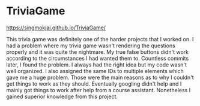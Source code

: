 # TriviaGame

https://singmokjai.github.io/TriviaGame/

This trivia game was definitely one of the harder projects that I worked on. I had a problem where my trivia game wasn't rendering the questions properly and it was quite the nightmare. My true false buttons didn't work according to the circumstances I had wanted them to. Countless commits later, I found the problem. I always had the right idea but my code wasn't well organized. I also assigned the same IDs to multiple elements which gave me a huge problem. Those were the main reasons as to why I couldn't get things to work as they should. Eventually googling didn't help and I mainly got things to work after help from a course assistant. Nonetheless I gained superior knowledge from this project. 
